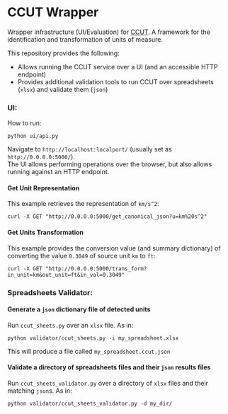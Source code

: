 # CCUT Wrapper
Wrapper infrastructure (UI/Evaluation) for [CCUT](https://github.com/basels/ccut/). A framework for the identification and transformation of units of measure.

This repository provides the following:
* Allows running the CCUT service over a UI (and an accessible HTTP endpoint)
* Provides additional validation tools to run CCUT over spreadsheets (`xlsx`) and validate them (`json`)


### UI:
How to run:
```
python ui/api.py
```
Navigate to `http://localhost:localport/` (usually set as `http://0.0.0.0:5000/`).<br />
The UI allows performing operations over the browser, but also allows running against an HTTP endpoint.

#### Get Unit Representation
This example retrieves the representation of `km/s^2`:
```
curl -X GET "http://0.0.0.0:5000/get_canonical_json?u=km%20s^2"
```

#### Get Units Transformation
This example provides the conversion value (and summary dictionary) of converting the value `0.3049` of source unit `km` to `ft`:
```
curl -X GET "http://0.0.0.0:5000/trans_form?in_unit=km&out_unit=ft&in_val=0.3049"
```


### Spreadsheets Validator:
#### Generate a `json` dictionary file of detected units
Run `ccut_sheets.py` over an `xlsx` file. As in:
```
python validator/ccut_sheets.py -i my_spreadsheet.xlsx
```
This will produce a file called `my_spreadsheet.ccut.json`

#### Validate a directory of spreadsheets files and their `json` results files
Run `ccut_sheets_validator.py` over a directory of `xlsx` files and their matching `json`s. As in:
```
python validator/ccut_sheets_validator.py -d my_dir/
```